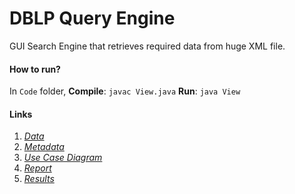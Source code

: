 # DBLP Query Engine

GUI Search Engine that retrieves required data from huge XML file.

#### How to run?
In `Code` folder,
__Compile__: `javac View.java`
__Run__: `java View`

#### Links
1. [*Data*](http://dblp.uni-trier.de/xml/)
2. [*Metadata*](http://dblp.uni-trier.de/faq/What+do+I+find+in+dblp+xml)
3. [*Use Case Diagram*](https://github.com/sayhitosandy/DBLP_Query_Engine/blob/master/use%20case%20diagram.pdf)
4. [*Report*](https://github.com/sayhitosandy/DBLP_Query_Engine/blob/master/Project%20Report.pdf)
5. [*Results*](https://github.com/sayhitosandy/DBLP_Query_Engine/blob/master/Results/Results.pdf)

